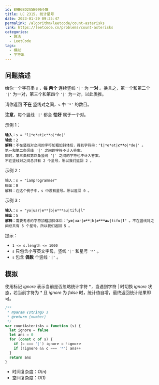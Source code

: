 ```yaml
---
id: B9B6ED2A5E09644B
title: LC 2315. 统计星号
date: 2023-01-29 09:35:47
permalink: /algorithm/leetcode/count-asterisks
link: https://leetcode.cn/problems/count-asterisks
categories:
  - 算法
  - LeetCode
tags:
  - 模拟
  - 字符串
---
```


<Level :type='1'/>

## 问题描述

给你一个字符串 `s` ，每 **两个** 连续竖线 `'|'` 为 **一对** 。换言之，第一个和第二个 `'|'` 为一对，第三个和第四个 `'|'` 为一对，以此类推。

请你返回 **不在** 竖线对之间，`s` 中 `'*'` 的数目。

**注意**，每个竖线 `'|'` 都会 **恰好** 属于一个对。

示例 1：

<div class="language-text extra-class">
<pre class="language-text"><code><b>输入：</b>s = "l|*e*et|c**o|*de|"
<b>输出：</b>2
<b>解释：</b>不在竖线对之间的字符加粗加斜体后，得到字符串："<strong><em>l</em></strong>|*e*et|<strong><em>c**o</em></strong>|*de|" 。
第一和第二条竖线 '|' 之间的字符不计入答案。
同时，第三条和第四条竖线 '|' 之间的字符也不计入答案。
不在竖线对之间总共有 2 个星号，所以我们返回 2 。</code></pre>
</div>

示例 2：

```text
输入：s = "iamprogrammer"
输出：0
解释：在这个例子中，s 中没有星号。所以返回 0 。
```

示例 3：

<div class="language-text extra-class">
<pre class="language-text"><code><b>输入：</b>s = "yo|uar|e**|b|e***au|tifu|l"
<b>输出：</b>5
<b>解释：</b>需要考虑的字符加粗加斜体后："<strong><em>yo</em></strong>|uar|<strong><em>e**</em></strong>|b|<strong><em>e***au</em
></strong>|tifu|<strong><em>l</em></strong>" 。不在竖线对之间总共有 5 个星号。所以我们返回 5 。</code></pre>
</div>

提示：

- `1 <= s.length <= 1000`
- `s` 只包含小写英文字母，竖线 `'|'` 和星号 `'*'` 。
- `s` 包含 **偶数** 个竖线 `'|'` 。

## 模拟

使用标记 $ignore$ 表示当前是否忽略统计字符 $*$，当遇到字符 $|$ 时切换 $ignore$ 状态，若当前字符为 $*$ 且 $ignore$ 为 $false$ 时，统计值自增，最终返回统计结果即可。

```javascript
/**
 * @param {string} s
 * @return {number}
 */
var countAsterisks = function (s) {
  let ignore = false
  let ans = 0
  for (const c of s) {
    if (c === '|') ignore = !ignore
    if (!ignore && c === '*') ans++
  }
  return ans
}
```

- 时间复杂度：$O(n)$
- 空间复杂度：$O(1)$
